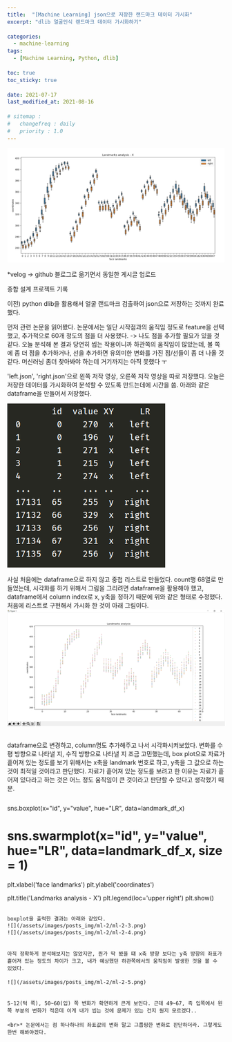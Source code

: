 ```yaml
---
title:  "[Machine Learning] json으로 저장한 랜드마크 데이터 가시화"
excerpt: "dlib 얼굴인식 랜드마크 데이터 가시화하기"

categories:
  - machine-learning
tags:
  - [Machine Learning, Python, dlib]

toc: true
toc_sticky: true
 
date: 2021-07-17
last_modified_at: 2021-08-16

# sitemap :
#   changefreq : daily
#   priority : 1.0
---
```

![](/assets/images/posts_img/ml-2/ml-2-3.png)

*velog -> github 블로그로 옮기면서 동일한 게시글 업로드

종합 설계 프로젝트 기록

이전) python dlib을 활용해서 얼굴 랜드마크 검출하여 json으로 저장하는 것까지 완료했다.

먼저 관련 논문을 읽어봤다. 논문에서는 일단 시작점과의 움직임 정도로 feature을 선택했고, 추가적으로 60개 정도의 점을 더 사용했다.
-> 나도 점을 추가할 필요가 있을 것 같다. 오늘 분석해 본 결과 당연히 씹는 작용이니까 하관쪽의 움직임이 많았는데, 볼 쪽에 좀 더 점을 추가하거나, 선을 추가하면 유의미한 변화를 가진 점/선들이 좀 더 나올 것 같다. 머신러닝 좀더 찾아봐야 하는데 거기까지는 아직 못했다 ㅜ

'left.json', 'right.json'으로 왼쪽 저작 영상, 오른쪽 저작 영상을 따로 저장했다. 오늘은 저장한 데이터를 가시화하여 분석할 수 있도록 만드는데에 시간을 씀. 아래와 같은 dataframe을 만들어서 저장했다.

![](/assets/images/posts_img/ml-2/ml-2-1.png)

사실 처음에는 dataframe으로 하지 않고 중첩 리스트로 만들었다. count행 68열로 만들었는데, 시각화를 하기 위해서 그림을 그리려면 dataframe을 활용해야 했고, dataframe에서 column index로 x, y축을 정하기 때문에 위와 같은 형태로 수정했다. 처음에 리스트로 구현해서 가시화 한 것이 아래 그림이다.
![](/assets/images/posts_img/ml-2/ml-2-2.png)


<br>dataframe으로 변경하고, column명도 추가해주고 나서 시각화시켜보았다.
변화를 수평 방향으로 나타낼 지, 수직 방향으로 나타낼 지 조금 고민했는데, box plot으로 자료가 흩어져 있는 정도를 보기 위해서는 x축을 landmark 번호로 하고, y축을 그 값으로 하는 것이 최적일 것이라고 판단했다. 자료가 흩어져 있는 정도를 보려고 한 이유는 자료가 흩어져 있다라고 하는 것은 어느 정도 움직임이 큰 것이라고 판단할 수 있다고 생각했기 때문.

>```python
sns.boxplot(x="id", y="value", hue="LR", data=landmark_df_x)
# sns.swarmplot(x="id", y="value", hue="LR", data=landmark_df_x, size = 1)
plt.xlabel('face landmarks')
plt.ylabel('coordinates')
>
plt.title('Landmarks analysis - X')
plt.legend(loc='upper right')
plt.show()
```

boxplot을 출력한 결과는 아래와 같았다.
![](/assets/images/posts_img/ml-2/ml-2-3.png)
![](/assets/images/posts_img/ml-2/ml-2-4.png)


아직 정확하게 분석해보지는 않았지만, 뭔가 딱 봤을 떄 x축 방향 보다는 y축 방향의 좌표가 흩어져 있는 정도의 차이가 크고, 내가 예상했던 하관쪽에서의 움직임이 발생한 것을 볼 수 있었다.

![](/assets/images/posts_img/ml-2/ml-2-5.png)


5-12(턱 쪽), 50~60(입) 쪽 변화가 확연하게 큰게 보인다. 근데 49~67, 즉 입쪽에서 왼쪽 부분의 변화가 적은데 이게 내가 씹는 것에 문제가 있는 건지 뭔지 모르겠다..

<br>* 논문에서는 점 하나하나의 좌표값의 변화 말고 그룹핑한 변화로 판단하더라. 그렇게도 한번 해봐야겠다.